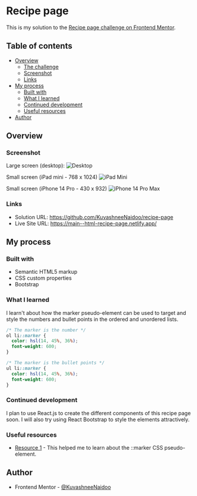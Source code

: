 # Recipe page 

This is my solution to the [Recipe page challenge on Frontend Mentor](https://www.frontendmentor.io/challenges/recipe-page-KiTsR8QQKm). 

## Table of contents

- [Overview](#overview)
  - [The challenge](#the-challenge)
  - [Screenshot](#screenshot)
  - [Links](#links)
- [My process](#my-process)
  - [Built with](#built-with)
  - [What I learned](#what-i-learned)
  - [Continued development](#continued-development)
  - [Useful resources](#useful-resources)
- [Author](#author)

## Overview

### Screenshot

Large screen (desktop):
![Desktop](https://github.com/KuvashneeNaidoo/recipe-page/assets/105747929/a68f8647-8dfb-4a3c-863b-796e7cdda616)

Small screen (iPad mini - 768 x 1024)
![iPad Mini](https://github.com/KuvashneeNaidoo/recipe-page/assets/105747929/c48ed5fc-4a20-40ff-b733-13914e6c201e)

Small screen (iPhone 14 Pro - 430 x 932)
![iPhone 14 Pro Max](https://github.com/KuvashneeNaidoo/recipe-page/assets/105747929/94786dab-b938-456e-9dcb-710b36ac4dc1)

### Links

- Solution URL: https://github.com/KuvashneeNaidoo/recipe-page
- Live Site URL: https://main--html-recipe-page.netlify.app/

## My process

### Built with

- Semantic HTML5 markup
- CSS custom properties
- Bootstrap

### What I learned

I learn't about how the marker pseudo-element can be used to target and style the numbers and bullet points
in the ordered and unordered lists.

```css
/* The marker is the number */
ol li::marker {
  color: hsl(14, 45%, 36%);
  font-weight: 600;
}

/* The marker is the bullet points */
ul li::marker {
  color: hsl(14, 45%, 36%); 
  font-weight: 600;
}
```

### Continued development

I plan to use React.js to create the different components of this recipe page soon. I will also try using React Bootstrap to style the elements attractively.

### Useful resources

- [Resource 1](https://developer.mozilla.org/en-US/docs/Web/CSS/::marker) - This helped me to learn about the ::marker CSS pseudo-element.

## Author

- Frontend Mentor - [@KuvashneeNaidoo](https://www.frontendmentor.io/profile/KuvashneeNaidoo)
